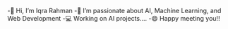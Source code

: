 -👋 Hi, I’m Iqra Rahman
-🤖 I’m passionate about AI, Machine Learning, and Web Development
-💻 Working on AI projects....
-😄 Happy meeting you!!

<!---
Iqra-Rahman/Iqra-Rahman is a ✨ special ✨ repository because its `README.md` (this file) appears on your GitHub profile.
You can click the Preview link to take a look at your changes.
--->
